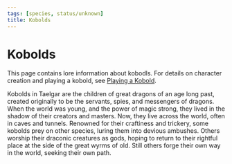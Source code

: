 ```yaml
---
tags: [species, status/unknown]
title: Kobolds
---
```


# Kobolds

This page contains lore information about kobodls. For details on character creation and playing a kobold, see [Playing a Kobold](<../../../campaigns/mechanics/species/playing-a-kobold.md>). 

Kobolds in Taelgar are the children of great dragons of an age long past, created originally to be the servants, spies, and messengers of dragons. When the world was young, and the power of magic strong, they lived in the shadow of their creators and masters. Now, they live across the world, often in caves and tunnels. Renowned for their craftiness and trickery, some kobolds prey on other species, luring them into devious ambushes. Others worship their draconic creatures as gods, hoping to return to their rightful place at the side of the great wyrms of old. Still others forge their own way in the world, seeking their own path. 

